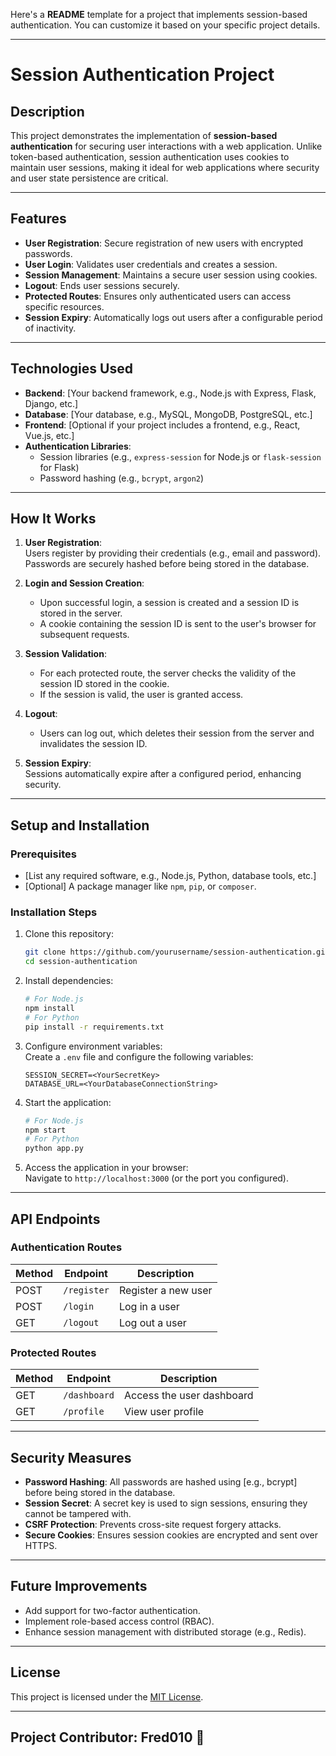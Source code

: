 Here's a **README** template for a project that implements session-based authentication. You can customize it based on your specific project details.

---

# Session Authentication Project

## Description

This project demonstrates the implementation of **session-based authentication** for securing user interactions with a web application. Unlike token-based authentication, session authentication uses cookies to maintain user sessions, making it ideal for web applications where security and user state persistence are critical.

---

## Features

- **User Registration**: Secure registration of new users with encrypted passwords.
- **User Login**: Validates user credentials and creates a session.
- **Session Management**: Maintains a secure user session using cookies.
- **Logout**: Ends user sessions securely.
- **Protected Routes**: Ensures only authenticated users can access specific resources.
- **Session Expiry**: Automatically logs out users after a configurable period of inactivity.

---

## Technologies Used

- **Backend**: [Your backend framework, e.g., Node.js with Express, Flask, Django, etc.]
- **Database**: [Your database, e.g., MySQL, MongoDB, PostgreSQL, etc.]
- **Frontend**: [Optional if your project includes a frontend, e.g., React, Vue.js, etc.]
- **Authentication Libraries**: 
  - Session libraries (e.g., `express-session` for Node.js or `flask-session` for Flask)
  - Password hashing (e.g., `bcrypt`, `argon2`)

---

## How It Works

1. **User Registration**:  
   Users register by providing their credentials (e.g., email and password). Passwords are securely hashed before being stored in the database.

2. **Login and Session Creation**:  
   - Upon successful login, a session is created and a session ID is stored in the server.
   - A cookie containing the session ID is sent to the user's browser for subsequent requests.

3. **Session Validation**:  
   - For each protected route, the server checks the validity of the session ID stored in the cookie.
   - If the session is valid, the user is granted access.

4. **Logout**:  
   - Users can log out, which deletes their session from the server and invalidates the session ID.

5. **Session Expiry**:  
   Sessions automatically expire after a configured period, enhancing security.

---

## Setup and Installation

### Prerequisites
- [List any required software, e.g., Node.js, Python, database tools, etc.]
- [Optional] A package manager like `npm`, `pip`, or `composer`.

### Installation Steps
1. Clone this repository:  
   ```bash
   git clone https://github.com/yourusername/session-authentication.git
   cd session-authentication
   ```

2. Install dependencies:  
   ```bash
   # For Node.js
   npm install
   # For Python
   pip install -r requirements.txt
   ```

3. Configure environment variables:  
   Create a `.env` file and configure the following variables:
   ```
   SESSION_SECRET=<YourSecretKey>
   DATABASE_URL=<YourDatabaseConnectionString>
   ```

4. Start the application:  
   ```bash
   # For Node.js
   npm start
   # For Python
   python app.py
   ```

5. Access the application in your browser:  
   Navigate to `http://localhost:3000` (or the port you configured).

---

## API Endpoints

### Authentication Routes
| Method | Endpoint          | Description             |
|--------|-------------------|-------------------------|
| POST   | `/register`       | Register a new user     |
| POST   | `/login`          | Log in a user           |
| GET    | `/logout`         | Log out a user          |

### Protected Routes
| Method | Endpoint          | Description             |
|--------|-------------------|-------------------------|
| GET    | `/dashboard`      | Access the user dashboard |
| GET    | `/profile`        | View user profile       |

---

## Security Measures

- **Password Hashing**: All passwords are hashed using [e.g., bcrypt] before being stored in the database.
- **Session Secret**: A secret key is used to sign sessions, ensuring they cannot be tampered with.
- **CSRF Protection**: Prevents cross-site request forgery attacks.
- **Secure Cookies**: Ensures session cookies are encrypted and sent over HTTPS.

---

## Future Improvements

- Add support for two-factor authentication.
- Implement role-based access control (RBAC).
- Enhance session management with distributed storage (e.g., Redis).

---

## License

This project is licensed under the [MIT License](LICENSE).

---

## Project Contributor: Fred010 🚀
